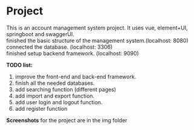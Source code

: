 # Project
This is an account management system project. It uses vue, element+UI, springboot and swaggerUI.\
finished the basic structure of the management system.(localhost: 8080)\
connected the database. (localhost: 3306)\
finished setup backend framework. (localhost: 9090)

**TODO list:**
1. improve the front-end and back-end framework.
2. finish all the needed databases.
3. add searching function (different pages)
4. add import and export function.
5. add user login and logout function.
6. add register function

**Screenshots** for the project are in the img folder
